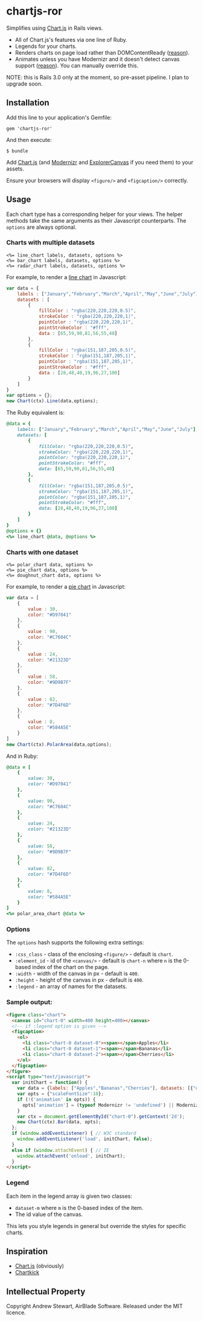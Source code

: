 # chartjs-ror

Simplifies using [Chart.js][] in Rails views.

* All of Chart.js's features via one line of Ruby.
* Legends for your charts.
* Renders charts on page load rather than DOMContentReady ([reason][browsersupport]).
* Animates unless you have Modernizr and it doesn't detect canvas support ([reason][browsersupport]).  You can manually override this.

NOTE: this is Rails 3.0 only at the moment, so pre-asset pipeline.  I plan to upgrade soon.


## Installation

Add this line to your application's Gemfile:

    gem 'chartjs-ror'

And then execute:

    $ bundle

Add [Chart.js][] (and [Modernizr][] and [ExplorerCanvas][] if you need them) to your assets.

Ensure your browsers will display `<figure/>` and `<figcaption/>` correctly.


## Usage

Each chart type has a corresponding helper for your views.  The helper methods take the same arguments as their Javascript counterparts.  The `options` are always optional.

### Charts with multiple datasets

```erb
<%= line_chart labels, datasets, options %>
<%= bar_chart labels, datasets, options %>
<%= radar_chart labels, datasets, options %>
```

For example, to render a [line chart][linechart] in Javascript:

```javascript
var data = {
	labels : ["January","February","March","April","May","June","July"],
	datasets : [
		{
			fillColor : "rgba(220,220,220,0.5)",
			strokeColor : "rgba(220,220,220,1)",
			pointColor : "rgba(220,220,220,1)",
			pointStrokeColor : "#fff",
			data : [65,59,90,81,56,55,40]
		},
		{
			fillColor : "rgba(151,187,205,0.5)",
			strokeColor : "rgba(151,187,205,1)",
			pointColor : "rgba(151,187,205,1)",
			pointStrokeColor : "#fff",
			data : [28,48,40,19,96,27,100]
		}
	]
}
var options = {};
new Chart(ctx).Line(data,options);
```

The Ruby equivalent is:

```ruby
@data = {
	labels: ["January","February","March","April","May","June","July"],
	datasets: [
		{
			fillColor: "rgba(220,220,220,0.5)",
			strokeColor: "rgba(220,220,220,1)",
			pointColor: "rgba(220,220,220,1)",
			pointStrokeColor: "#fff",
			data: [65,59,90,81,56,55,40]
		},
		{
			fillColor: "rgba(151,187,205,0.5)",
			strokeColor: "rgba(151,187,205,1)",
			pointColor: "rgba(151,187,205,1)",
			pointStrokeColor: "#fff",
			data: [28,48,40,19,96,27,100]
		}
	]
}
@options = {}
<%= line_chart @data, @options %>
```

### Charts with one dataset

```erb
<%= polar_chart data, options %>
<%= pie_chart data, options %>
<%= doughnut_chart data, options %>
```

For example, to render a [pie chart][piechart] in Javascript:

```javascript
var data = [
	{
		value : 30,
		color: "#D97041"
	},
	{
		value : 90,
		color: "#C7604C"
	},
	{
		value : 24,
		color: "#21323D"
	},
	{
		value : 58,
		color: "#9D9B7F"
	},
	{
		value : 82,
		color: "#7D4F6D"
	},
	{
		value : 8,
		color: "#584A5E"
	}
]
new Chart(ctx).PolarArea(data,options);
```

And in Ruby:

```ruby
@data = [
	{
		value: 30,
		color: "#D97041"
	},
	{
		value: 90,
		color: "#C7604C"
	},
	{
		value: 24,
		color: "#21323D"
	},
	{
		value: 58,
		color: "#9D9B7F"
	},
	{
		value: 82,
		color: "#7D4F6D"
	},
	{
		value: 8,
		color: "#584A5E"
	}
]
<%= polar_area_chart @data %>
```

### Options

The `options` hash supports the following extra settings:

* `:css_class` - class of the enclosing `<figure/>` - default is `chart`.
* `:element_id` - id of the `<canvas/>` - default is `chart-n` where `n` is the 0-based index of the chart on the page.
* `:width` - width of the canvas in px - default is `400`.
* `:height` - height of the canvas in px - default is `400`.
* `:legend` - an array of names for the datasets.

### Sample output:

```html
<figure class="chart">
  <canvas id="chart-0" width=400 height=400></canvas>
  <!-- if :legend option is given -->
  <figcaption>
    <ol>
      <li class="chart-0 dataset-0"><span></span>Apples</li>
      <li class="chart-0 dataset-1"><span></span>Bananas</li>
      <li class="chart-0 dataset-2"><span></span>Cherries</li>
    </ol>
  </figcaption>
</figure>
<script type="text/javascript">
  var initChart = function() {
    var data = {labels: ["Apples","Bananas","Cherries"], datasets: [{"data":[42,153,...],...}, ...]};
    var opts = {"scaleFontSize":10};
    if (!('animation' in opts)) {
      opts['animation'] = (typeof Modernizr != 'undefined') || Modernizr.canvas;
    }
    var ctx = document.getElementById("chart-0").getContext('2d');
    new Chart(ctx).Bar(data, opts);
  };
  if (window.addEventListener) { // W3C standard
    window.addEventListener('load', initChart, false);
  }
  else if (window.attachEvent) { // IE
    window.attachEvent('onload', initChart);
  }
</script>
```

### Legend

Each item in the legend array is given two classes:

* `dataset-m` where `m` is the 0-based index of the item.
* The id value of the canvas.

This lets you style legends in general but override the styles for specific charts.


## Inspiration

* [Chart.js][] (obviously)
* [Chartkick][]


## Intellectual Property

Copyright Andrew Stewart, AirBlade Software.  Released under the MIT licence.


  [Chart.js]: http://www.chartjs.org/
  [Chartkick]: http://ankane.github.io/chartkick/
  [browsersupport]: http://www.chartjs.org/docs/#generalIssues-browserSupport
  [linechart]: http://www.chartjs.org/docs/#lineChart-exampleUsage
  [piechart]: http://www.chartjs.org/docs/#pieChart-exampleUsage
  [Modernizr]: http://modernizr.com
  [ExplorerCanvas]: https://code.google.com/p/explorercanvas
